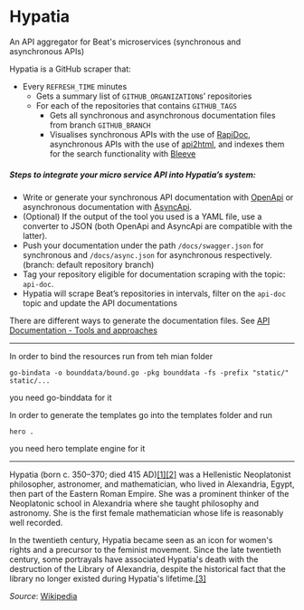 # Hypatia
An API aggregator for Beat's microservices (synchronous and asynchronous APIs)

Hypatia is a GitHub scraper that:
- Every `REFRESH_TIME` minutes
  - Gets a summary list of  `GITHUB_ORGANIZATION`s’ repositories
  - For each of the repositories that contains `GITHUB_TAGS`
    - Gets all synchronous and asynchronous documentation files from branch `GITHUB_BRANCH`
    - Visualises synchronous APIs with the use of [RapiDoc](https://mrin9.github.io/RapiDoc/), asynchronous APIs with the use of [api2html](https://github.com/tobilg/api2html/), and indexes them for the search functionality with [Bleeve](https://github.com/blevesearch/bleve)

##### Steps to integrate your micro service API into Hypatia’s system:
- Write or generate your synchronous API documentation with [OpenApi](https://swagger.io/docs/specification/about/) or  asynchronous documentation with [AsyncApi](https://www.asyncapi.com/).
- (Optional) If the output of the tool you used is a YAML file, use a converter to JSON (both OpenApi and AsyncApi are compatible with the latter).
- Push your documentation under the path `/docs/swagger.json` for synchronous and `/docs/async.json` for asynchronous respectively. (branch: default repository branch)
- Tag your repository eligible for documentation scraping with the topic: `api-doc`.
- Hypatia will scrape Beat’s repositories in intervals, filter on the `api-doc` topic and update the API documentations

There are different ways to generate the documentation files. See [API Documentation - Tools and approaches](https://confluence.taxibeat.com/display/TECH/API+Documentation%3A+Tools+and+approaches)

---
In order to bind the resources run from teh mian folder
```
go-bindata -o bounddata/bound.go -pkg bounddata -fs -prefix "static/" static/...
```

you need go-binddata for it

In order to generate the templates go into the templates folder and run 
```cassandraql
hero .
```
you need hero template engine for it

---

Hypatia (born c. 350–370; died 415 AD)[[1]](https://books.google.com/books?id=79OvkQEACAAJ)[[2]](http://www-history.mcs.st-andrews.ac.uk/Biographies/Hypatia.html)
was a Hellenistic Neoplatonist philosopher, astronomer, and mathematician, who lived in Alexandria, Egypt, then part of
the Eastern Roman Empire. She was a prominent thinker of the Neoplatonic school in Alexandria where she taught
philosophy and astronomy. She is the first female mathematician whose life is reasonably well recorded.

In the twentieth century, Hypatia became seen as an icon for women's rights and a precursor to the feminist movement.
Since the late twentieth century, some portrayals have associated Hypatia's death with the destruction of the Library of
 Alexandria, despite the historical fact that the library no longer existed during Hypatia's lifetime.[[3]](https://books.google.com/books?id=3QPWDAAAQBAJ&pg=PA183)
 
 _Source_: [Wikipedia](https://en.wikipedia.org/wiki/Hypatia)

